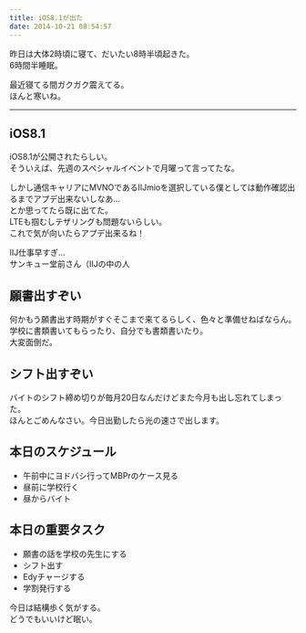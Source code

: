 ```yaml
---
title: iOS8.1が出た
date: 2014-10-21 08:54:57
---
```


昨日は大体2時頃に寝て、だいたい8時半頃起きた。  
6時間半睡眠。

最近寝てる間ガクガク震えてる。  
ほんと寒いね。

---

## iOS8.1
iOS8.1が公開されたらしい。  
そういえば、先週のスペシャルイベントで月曜って言ってたな。

しかし通信キャリアにMVNOであるIIJmioを選択している僕としては動作確認出るまでアプデ出来ないしなあ...  
とか思ってたら既に出てた。  
LTEも掴むしテザリングも問題ないらしい。  
これで気が向いたらアプデ出来るね！

IIJ仕事早すぎ...  
サンキュー堂前さん（IIJの中の人

## 願書出すぞい
何かもう願書出す時期がすぐそこまで来てるらしく、色々と準備せねばならん。  
学校に書類書いてもらったり、自分でも書類書いたり。  
大変面倒だ。

## シフト出すぞい
バイトのシフト締め切りが毎月20日なんだけどまた今月も出し忘れてしまった。  
ほんとごめんなさい。今日出勤したら光の速さで出します。

## 本日のスケジュール
- 午前中にヨドバシ行ってMBPrのケース見る
- 昼前に学校行く
- 昼からバイト

## 本日の重要タスク
- 願書の話を学校の先生にする
- シフト出す
- Edyチャージする
- 学割発行する

今日は結構歩く気がする。  
どうでもいいけど眠い。